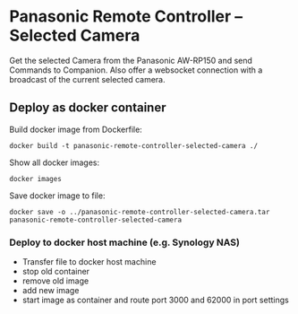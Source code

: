 # Panasonic Remote Controller – Selected Camera
Get the selected Camera from the Panasonic AW-RP150 and send Commands to Companion.
Also offer a websocket connection with a broadcast of the current selected camera.
 
## Deploy as docker container
Build docker image from Dockerfile:

`docker build -t panasonic-remote-controller-selected-camera ./`

Show all docker images:

`docker images`

Save docker image to file:

`docker save -o ../panasonic-remote-controller-selected-camera.tar panasonic-remote-controller-selected-camera`

### Deploy to docker host machine (e.g. Synology NAS)
* Transfer file to docker host machine
* stop old container
* remove old image
* add new image
* start image as container and route port 3000 and 62000 in port settings